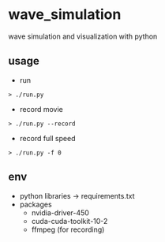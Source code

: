 # wave_simulation
wave simulation and visualization with python

## usage
* run
```code
> ./run.py
```
* record movie
```code
> ./run.py --record
```
* record full speed
```code
> ./run.py -f 0
```

## env
* python libraries -> requirements.txt
* packages
  * nvidia-driver-450
  * cuda-cuda-toolkit-10-2
  * ffmpeg (for recording)
